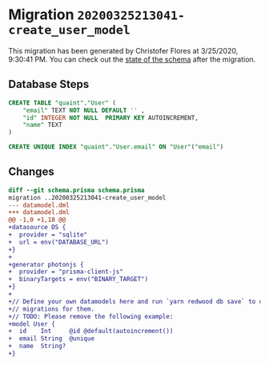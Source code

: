 # Migration `20200325213041-create_user_model`

This migration has been generated by Christofer Flores at 3/25/2020, 9:30:41 PM.
You can check out the [state of the schema](./schema.prisma) after the migration.

## Database Steps

```sql
CREATE TABLE "quaint"."User" (
    "email" TEXT NOT NULL DEFAULT '' ,
    "id" INTEGER NOT NULL  PRIMARY KEY AUTOINCREMENT,
    "name" TEXT   
) 

CREATE UNIQUE INDEX "quaint"."User.email" ON "User"("email")
```

## Changes

```diff
diff --git schema.prisma schema.prisma
migration ..20200325213041-create_user_model
--- datamodel.dml
+++ datamodel.dml
@@ -1,0 +1,18 @@
+datasource DS {
+  provider = "sqlite"
+  url = env("DATABASE_URL")
+}
+
+generator photonjs {
+  provider = "prisma-client-js"
+  binaryTargets = env("BINARY_TARGET")
+}
+
+// Define your own datamodels here and run `yarn redwood db save` to create
+// migrations for them.
+// TODO: Please remove the following example:
+model User {
+  id    Int     @id @default(autoincrement())
+  email String  @unique
+  name  String?
+}
```


